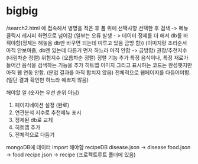 # bigbig
/search2.html 에 접속해서 병명을 적은 후 폼 위에 선택사항 선택한 후 검색 ->
메뉴 클릭시 레시피 화면으로 넘어감 (일부는 오류 발생 - > 데이터 정제를 더 해서 db를 바꿔야함(정제는 해놓음 db만 바꾸면 되는데 미루고 있음 금방 함))
(이미지랑 조리순서 아직 안보여줌, db엔 있는데 다른거 먼저 하느라 아직 안함 -> 금방함)
권장/추천지수 (내림차순 정렬) 위험지수 (오름차순 정렬) 정렬 기능 추가
특정 음식이나, 특정 재료가 들어간 음식을 검색하는 기능을 추가
히트맵 이미지 그리고 표시하는 코드는 완성햇지만 아직 웹 연동 안함. (분업 결과를 아직 합치지 않음)
전체적으로 웹페이지를 다듬어야함. (일단 결과 확인만 하느라 예쁘지 않음)


해야할 일 (숫자는 우선 순위 아님)
1. 페이지네이션 설정 (완료)
2. 연관분석 지수로 추천메뉴 표시
3. 정제된 db로 교체
4. 히트맵 추가
5. 전체적으로 다듬기

mongoDB에 데이터 import 해야함
recipeDB
disease.json -> disease
food.json -> food
recipe.json -> recipe
(프로젝트루트 폴더에 있음)
